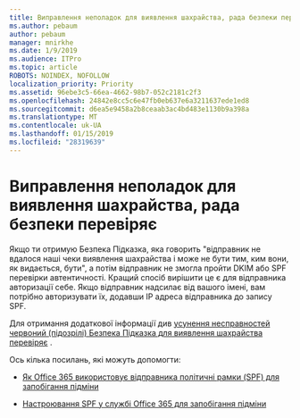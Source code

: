 ```yaml
---
title: Виправлення неполадок для виявлення шахрайства, рада безпеки перевіряє
ms.author: pebaum
author: pebaum
manager: mnirkhe
ms.date: 1/9/2019
ms.audience: ITPro
ms.topic: article
ROBOTS: NOINDEX, NOFOLLOW
localization_priority: Priority
ms.assetid: 96ebe3c5-66ea-4662-98b7-052c2181c2f3
ms.openlocfilehash: 24842e8cc5c6e47fb0eb637e6a3211637ede1ed8
ms.sourcegitcommit: d6ea5e9458a2b8ceaab3ac4bd483e1130b9a398a
ms.translationtype: MT
ms.contentlocale: uk-UA
ms.lasthandoff: 01/15/2019
ms.locfileid: "28319639"
---
```

# <a name="troubleshooting-the-safety-tip-for-fraud-detection-checks"></a>Виправлення неполадок для виявлення шахрайства, рада безпеки перевіряє

Якщо ти отримую Безпека Підказка, яка говорить "відправник не вдалося наші чеки виявлення шахрайства і може не бути тим, ким вони, як видається, бути", а потім відправник не змогла пройти DKIM або SPF перевірки автентичності. Кращий спосіб вирішити це є для відправника авторизації себе. Якщо відправник надсилає від вашого імені, вам потрібно авторизувати їх, додавши IP адреса відправника до запису SPF.
  
Для отримання додаткової інформації див [усунення несправностей червоний (підозрілі) Безпека Підказка для виявлення шахрайства перевіряє](https://blogs.msdn.microsoft.com/tzink/2016/11/02/troubleshooting-the-red-suspicious-safety-tip-for-fraud-detection-checks/) . 
  
Ось кілька посилань, які можуть допомогти:
  
- [Як Office 365 використовує відправника політичні рамки (SPF) для запобігання підміни](https://docs.microsoft.com/en-us/office365/SecurityCompliance/how-office-365-uses-spf-to-prevent-spoofing)
    
- [Настроювання SPF у службі Office 365 для запобігання підміни](https://docs.microsoft.com/en-us/office365/SecurityCompliance/set-up-spf-in-office-365-to-help-prevent-spoofing)
    

